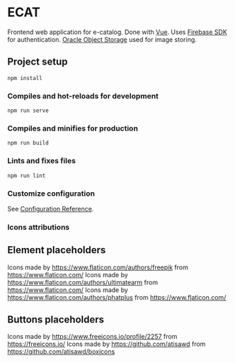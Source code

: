 # ECAT

Frontend web application for e-catalog. Done with [Vue](https://vuejs.org/). Uses [Firebase SDK](https://www.npmjs.com/package/firebase) for authentication. [Oracle Object Storage](https://www.oracle.com/cloud/storage/object-storage.html) used for image storing.

## Project setup
```
npm install
```

### Compiles and hot-reloads for development
```
npm run serve
```

### Compiles and minifies for production
```
npm run build
```

### Lints and fixes files
```
npm run lint
```

### Customize configuration
See [Configuration Reference](https://cli.vuejs.org/config/).

### Icons attributions
## Element placeholders
Icons made by https://www.flaticon.com/authors/freepik from https://www.flaticon.com/
Icons made by https://www.flaticon.com/authors/ultimatearm from https://www.flaticon.com/
Icons made by https://www.flaticon.com/authors/phatplus from https://www.flaticon.com/

## Buttons placeholders
Icons made by https://www.freeicons.io/profile/2257 from https://freeicons.io/
Icons made by https://github.com/atisawd from https://github.com/atisawd/boxicons
